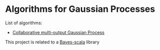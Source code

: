 # Algorithms for Gaussian Processes

List of algorithms:
* [Collaborative multi-output Gaussian Process](https://github.com/danielkorzekwa/bayes-scala-gp/blob/master/doc/cogp/cogp.md)

This project is related to a [Bayes-scala](https://github.com/danielkorzekwa/bayes-scala) library